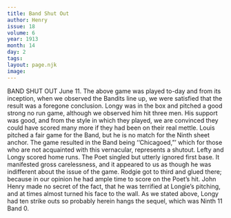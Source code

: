 ```yaml
---
title: Band Shut Out
author: Henry
issue: 18
volume: 6
year: 1913
month: 14
day: 2
tags:
layout: page.njk
image:
---
```

BAND SHUT OUT    June 11.    The above game was played to-day and from its inception, when we observed the Bandits line up, we were satisfied that the result was a foregone conclusion. Longy was in the box and pitched a good strong no run game, although we observed him hit three men. His support was good, and from the style in which they played, we are convinced they could have scored many more if they had been on their real mettle. Louis pitched a fair game for the Band, but he is no match for the Ninth sheet anchor. The game resulted in the Band being ‘‘Chicagoed,”’ which for those who are not acquainted with this vernacular, represents a shutout. Lefty and Longy scored home runs. The Poet singled but utterly ignored first base. It manifested gross carelessness, and it appeared to us as though he was indifferent about the issue of the game. Rodgie got to third and glued there; because in our opinion he had ample time to score on the Poet’s hit. John Henry made no secret of the fact, that he was terrified at Longie’s pitching, and at times almost turned his face to the wall. As we stated above, Longy had ten strike outs so probably herein hangs the sequel, which was Ninth 11 Band 0. 


